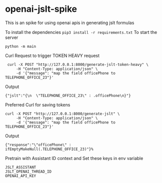 # openai-jslt-spike
This is an spike for using openai apis in generating jslt formulas


To install the dependencies
```pip3 install -r requirements.txt```
To start the server

```python -m main```


Curl Request to trigger TOKEN HEAVY request
```
 curl -X POST "http://127.0.0.1:8000/generate-jslt-token-heavy" \
     -H "Content-Type: application/json" \
     -d '{"message": "map the field officePhone to TELEPHONE_OFFICE_23"}'

```
Output
```
{"jslt":"{\n  \"TELEPHONE_OFFICE_23\" : .officePhone\n}"}
```


Preferred Curl for saving tokens
```
curl -X POST "http://127.0.0.1:8000/generate-jslt" \
     -H "Content-Type: application/json" \
     -d '{"message": "map the field officePhone to TELEPHONE_OFFICE_23"}'

```
Output
```
{"response":"\"officePhone\" : ifEmptyMakeNull(.TELEPHONE_OFFICE_23)"}%
```


Pretrain with Assistant ID context and Set these keys in env variable
```
JSLT_ASSISTANT
JSLT_OPENAI_THREAD_ID
OPENAI_API_KEY
```